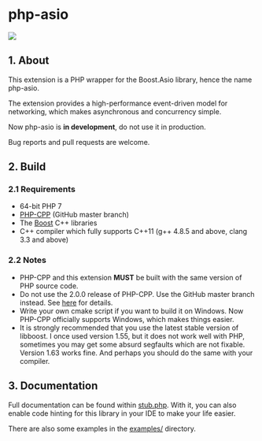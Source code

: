 # php-asio

[![](https://travis-ci.org/CismonX/php-asio.svg?branch=master)](https://travis-ci.org/CismonX/php-asio)

## 1. About

This extension is a PHP wrapper for the Boost.Asio library, hence the name php-asio.

The extension provides a high-performance event-driven model for networking, which makes asynchronous and concurrency simple.

Now php-asio is **in development**, do not use it in production.

Bug reports and pull requests are welcome.

## 2. Build

### 2.1 Requirements

* 64-bit PHP 7
* [PHP-CPP](http://www.php-cpp.com/) \(GitHub master branch\)
* The [Boost](http://www.boost.org/) C++ libraries
* C++ compiler which fully supports C++11 \(g++ 4.8.5 and above, clang 3.3 and above\)

### 2.2 Notes

* PHP-CPP and this extension **MUST** be built with the same version of PHP source code.
* Do not use the 2.0.0 release of PHP-CPP. Use the GitHub master branch instead. See [here](https://cismon.net/2017/09/19/PHP-CPP-bug-which-causes-memory-leak/) for details.
* Write your own cmake script if you want to build it on Windows. Now PHP-CPP officially supports Windows, which makes things easier.
* It is strongly recommended that you use the latest stable version of libboost. I once used version 1.55, but it does not work well with PHP, sometimes you may get some absurd segfaults which are not fixable. Version 1.63 works fine. And perhaps you should do the same with your compiler.

## 3. Documentation

Full documentation can be found within [stub.php](stub.php). With it, you can also enable code hinting for this library in your IDE to make your life easier.

There are also some examples in the [examples/](examples/) directory.